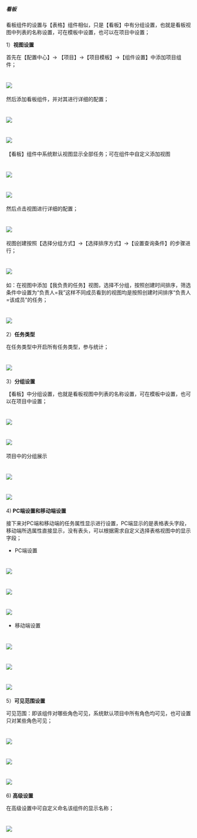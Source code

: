 ##### 看板

看板组件的设置与【表格】组件相似，只是【看板】中有分组设置，也就是看板视图中列表的名称设置，可在模板中设置，也可以在项目中设置；

1）**视图设置**

首先在【配置中心】→ 【项目】→【项目模板】→【组件设置】中添加项目组件；

# ![](/assets/3组件管理-添加项目组件1.png)

然后添加看板组件，并对其进行详细的配置；

# ![](/assets/5组件管理-看板1.png)

# ![](/assets/5组件管理-看板2.png)

【看板】组件中系统默认视图显示全部任务；可在组件中自定义添加视图

# ![](/assets/5组件管理-看板-视图设置1.png)

# ![](/assets/5组件管理-看板-视图设置2.png)

然后点击视图进行详细的配置；

# ![](/assets/5组件管理-看板-视图设置-配置.png)

视图创建按照【选择分组方式】→【选择排序方式】→【设置查询条件】的步骤进行；

# ![](/assets/5组件管理-看板-视图设置-配置2.png)

如：在视图中添加【我负责的任务】视图，选择不分组，按照创建时间排序，筛选条件中设置为“负责人=我”这样不同成员看到的视图均是按照创建时间排序“负责人=该成员”的任务；

# ![](/assets/5组件管理-看板-视图设置-视图设计器.png)

2）**任务类型**

在任务类型中开启所有任务类型，参与统计；

# ![](/assets/5组件管理-看板-任务类型.png)

3）**分组设置**

【看板】中分组设置，也就是看板视图中列表的名称设置，可在模板中设置，也可以在项目中设置；

# ![](/assets/5组件管理-看板-分组设置1.png)

# ![](/assets/5组件管理-看板-分组设置2.png)

项目中的分组展示

# ![](/assets/5组件管理-看板-分组设置3.png)

# ![](/assets/5组件管理-看板-分组设置4.png)

4\) **PC端设置和移动端设置**

接下来对PC端和移动端的任务属性显示进行设置，PC端显示的是表格表头字段，移动端所选属性直接显示，没有表头，可以根据需求自定义选择表格视图中的显示字段；

* PC端设置

# ![](/assets/5组件管理-看板-pc端设置1.png)

# ![](/assets/5组件管理-看板-pc端设置2.png)

# ![](/assets/5组件管理-看板-pc端设置3.png)

* 移动端设置

# ![](/assets/5组件管理-看板-移动端设置.png)

# ![](/assets/5组件管理-看板-移动端设置2.png)

# ![](/assets/5组件管理-看板-移动端设置3.png)

5）**可见范围设置**

可见范围：即该组件对哪些角色可见，系统默认项目中所有角色均可见，也可设置只对某些角色可见；

# ![](/assets/5组件管理-看板-可见范围1.png)

# ![](/assets/5组件管理-看板-可见范围2.png)

# ![](/assets/5组件管理-看板-可见范围3.png)

6\) **高级设置**

在高级设置中可自定义命名该组件的显示名称；

# ![](/assets/5组件管理-看板-高级设置.png)



